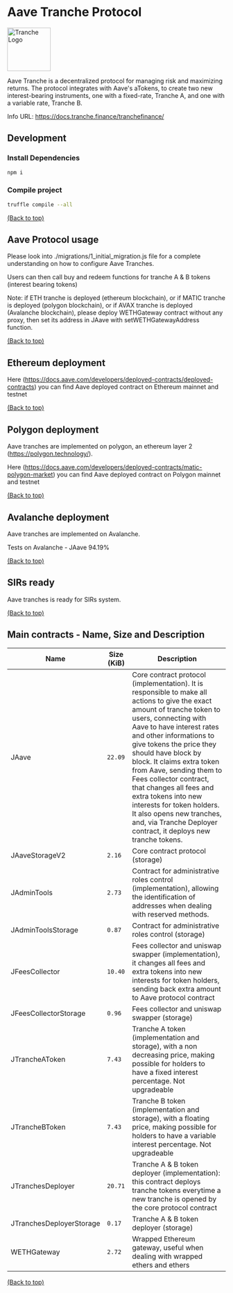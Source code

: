 # Aave Tranche Protocol

<img src="https://gblobscdn.gitbook.com/spaces%2F-MP969WsfbfQJJFgxp2K%2Favatar-1617981494187.png?alt=media" alt="Tranche Logo" width="100">

Aave Tranche is a decentralized protocol for managing risk and maximizing returns. The protocol integrates with Aave's aTokens, to create two new interest-bearing instruments, one with a fixed-rate, Tranche A, and one with a variable rate, Tranche B. 

Info URL: https://docs.tranche.finance/tranchefinance/


## Development

### Install Dependencies

```bash
npm i
```

### Compile project

```bash
truffle compile --all
```

[(Back to top)](#Aave-Tranche-Protocol)

## Aave Protocol usage

Please look into ./migrations/1_initial_migration.js file for a complete understanding on how to configure Aave Tranches.

Users can then call buy and redeem functions for tranche A & B tokens (interest bearing tokens)

Note: if ETH tranche is deployed (ethereum blockchain), or if MATIC tranche is deployed (polygon blockchain), or if AVAX tranche is deployed (Avalanche blockchain), please deploy WETHGateway contract without any proxy, then set its address in JAave with setWETHGatewayAddress function.

[(Back to top)](#Aave-Tranche-Protocol)

## Ethereum deployment

Here (https://docs.aave.com/developers/deployed-contracts/deployed-contracts) you can find Aave deployed contract on Ethereum mainnet and testnet

[(Back to top)](#Aave-Tranche-Protocol)

## Polygon deployment

Aave tranches are implemented on polygon, an ethereum layer 2 (https://polygon.technology/).

Here (https://docs.aave.com/developers/deployed-contracts/matic-polygon-market) you can find Aave deployed contract on Polygon mainnet and testnet

[(Back to top)](#Aave-Tranche-Protocol)

## Avalanche deployment

Aave tranches are implemented on Avalanche.

Tests on Avalanche - JAave 94.19% 

[(Back to top)](#Aave-Tranche-Protocol)

## SIRs ready

Aave tranches is ready for SIRs system.

[(Back to top)](#Aave-Tranche-Protocol)

## Main contracts - Name, Size and Description

<table>
    <thead>
      <tr>
        <th>Name</th>
        <th>Size (KiB)</th>
        <th>Description</th>
      </tr>
    </thead>
    <tbody>
        <tr>
            <td>JAave</td>
            <td><code>22.09</code></td>
            <td>Core contract protocol (implementation). It is responsible to make all actions to give the exact amount of tranche token to users, connecting with Aave to have interest rates and other informations to give tokens the price they should have block by block. It claims extra token from Aave, sending them to Fees collector contract, that changes all fees and extra tokens into new interests for token holders. It also opens new tranches, and, via Tranche Deployer contract, it deploys new tranche tokens.</td>
        </tr>
        <tr>
            <td>JAaveStorageV2</td>
            <td><code>2.16</code></td>
            <td>Core contract protocol (storage)</td>
        </tr>
        <tr>
            <td>JAdminTools</td>
            <td><code>2.73</code></td>
            <td>Contract for administrative roles control (implementation), allowing the identification of addresses when dealing with reserved methods.</td>
        </tr>
        <tr>
            <td>JAdminToolsStorage</td>
            <td><code>0.87</code></td>
            <td>Contract for administrative roles control (storage)</td>
        </tr>
        <tr>
            <td>JFeesCollector</td>
            <td><code>10.40</code></td>
            <td>Fees collector and uniswap swapper (implementation), it changes all fees and extra tokens into new interests for token holders, sending back extra amount to Aave protocol contract</td>
        </tr>
        <tr>
            <td>JFeesCollectorStorage</td>
            <td><code>0.96</code></td>
            <td>Fees collector and uniswap swapper (storage)</td>
        </tr>
        <tr>
            <td>JTrancheAToken</td>
            <td><code>7.43</code></td>
            <td>Tranche A token (implementation and storage), with a non decreasing price, making possible for holders to have a fixed interest percentage. Not upgradeable</td>
        </tr>
        <tr>
            <td>JTrancheBToken</td>
            <td><code>7.43</code></td>
            <td>Tranche B token (implementation and storage), with a floating price, making possible for holders to have a variable interest percentage. Not upgradeable</td>
        </tr>
        <tr>
            <td>JTranchesDeployer</td>
            <td><code>20.71</code></td>
            <td>Tranche A & B token deployer (implementation): this contract deploys tranche tokens everytime a new tranche is opened by the core protocol contract</td>
        </tr>
        <tr>
            <td>JTranchesDeployerStorage</td>
            <td><code>0.17</code></td>
            <td>Tranche A & B token deployer (storage)</td>
        </tr>
        <tr>
            <td>WETHGateway</td>
            <td><code>2.72</code></td>
            <td>Wrapped Ethereum gateway, useful when dealing with wrapped ethers and ethers</td>
        </tr>
    </tbody>
  </table>

  [(Back to top)](#Aave-Tranche-Protocol)

